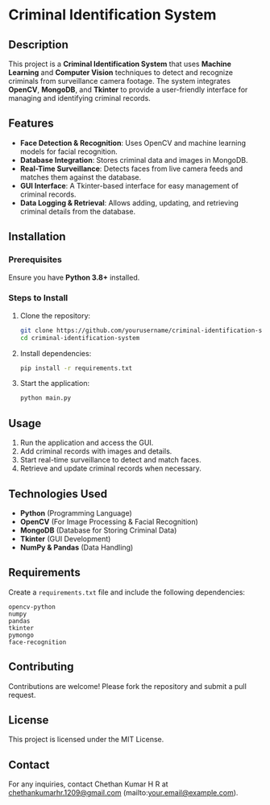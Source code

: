 # Criminal Identification System

## Description

This project is a **Criminal Identification System** that uses **Machine Learning** and **Computer Vision** techniques to detect and recognize criminals from surveillance camera footage. The system integrates **OpenCV**, **MongoDB**, and **Tkinter** to provide a user-friendly interface for managing and identifying criminal records.

## Features

- **Face Detection & Recognition**: Uses OpenCV and machine learning models for facial recognition.
- **Database Integration**: Stores criminal data and images in MongoDB.
- **Real-Time Surveillance**: Detects faces from live camera feeds and matches them against the database.
- **GUI Interface**: A Tkinter-based interface for easy management of criminal records.
- **Data Logging & Retrieval**: Allows adding, updating, and retrieving criminal details from the database.

## Installation

### Prerequisites

Ensure you have **Python 3.8+** installed.

### Steps to Install

1. Clone the repository:
   ```sh
   git clone https://github.com/yourusername/criminal-identification-system.git
   cd criminal-identification-system
   ```
2. Install dependencies:
   ```sh
   pip install -r requirements.txt
   ```
3. Start the application:
   ```sh
   python main.py
   ```

## Usage

1. Run the application and access the GUI.
2. Add criminal records with images and details.
3. Start real-time surveillance to detect and match faces.
4. Retrieve and update criminal records when necessary.

## Technologies Used

- **Python** (Programming Language)
- **OpenCV** (For Image Processing & Facial Recognition)
- **MongoDB** (Database for Storing Criminal Data)
- **Tkinter** (GUI Development)
- **NumPy & Pandas** (Data Handling)

## Requirements

Create a `requirements.txt` file and include the following dependencies:

```
opencv-python
numpy
pandas
tkinter
pymongo
face-recognition
```

## Contributing

Contributions are welcome! Please fork the repository and submit a pull request.

## License

This project is licensed under the MIT License.

## Contact

For any inquiries, contact Chethan Kumar H R at chethankumarhr.1209@gmail.com (mailto\:your.email@example.com).

